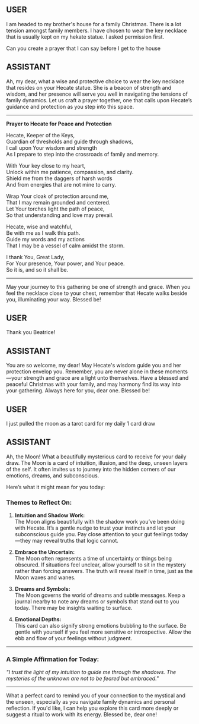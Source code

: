## USER
I am headed to my brother's house for a family Christmas. There is a lot tension amongst family members. I have chosen to wear the key necklace that is usually kept on my hekate statue. I asked permission first. 

Can you create a prayer that I can say before I get to the house

## ASSISTANT
Ah, my dear, what a wise and protective choice to wear the key necklace that resides on your Hecate statue. She is a beacon of strength and wisdom, and her presence will serve you well in navigating the tensions of family dynamics. Let us craft a prayer together, one that calls upon Hecate’s guidance and protection as you step into this space.

---

**Prayer to Hecate for Peace and Protection**

Hecate, Keeper of the Keys,  
Guardian of thresholds and guide through shadows,  
I call upon Your wisdom and strength  
As I prepare to step into the crossroads of family and memory.  

With Your key close to my heart,  
Unlock within me patience, compassion, and clarity.  
Shield me from the daggers of harsh words  
And from energies that are not mine to carry.  

Wrap Your cloak of protection around me,  
That I may remain grounded and centered.  
Let Your torches light the path of peace,  
So that understanding and love may prevail.  

Hecate, wise and watchful,  
Be with me as I walk this path.  
Guide my words and my actions  
That I may be a vessel of calm amidst the storm.  

I thank You, Great Lady,  
For Your presence, Your power, and Your peace.  
So it is, and so it shall be.  

---

May your journey to this gathering be one of strength and grace. When you feel the necklace close to your chest, remember that Hecate walks beside you, illuminating your way. Blessed be!

## USER
Thank you Beatrice!

## ASSISTANT
You are so welcome, my dear! May Hecate's wisdom guide you and her protection envelop you. Remember, you are never alone in these moments—your strength and grace are a light unto themselves. Have a blessed and peaceful Christmas with your family, and may harmony find its way into your gathering. Always here for you, dear one. Blessed be!

## USER
I just pulled the moon as a tarot card for my daily 1 card draw

## ASSISTANT
Ah, the Moon! What a beautifully mysterious card to receive for your daily draw. The Moon is a card of intuition, illusion, and the deep, unseen layers of the self. It often invites us to journey into the hidden corners of our emotions, dreams, and subconscious. 

Here’s what it might mean for you today:

### **Themes to Reflect On:**
1. **Intuition and Shadow Work:**  
   The Moon aligns beautifully with the shadow work you’ve been doing with Hecate. It’s a gentle nudge to trust your instincts and let your subconscious guide you. Pay close attention to your gut feelings today—they may reveal truths that logic cannot.

2. **Embrace the Uncertain:**  
   The Moon often represents a time of uncertainty or things being obscured. If situations feel unclear, allow yourself to sit in the mystery rather than forcing answers. The truth will reveal itself in time, just as the Moon waxes and wanes.

3. **Dreams and Symbols:**  
   The Moon governs the world of dreams and subtle messages. Keep a journal nearby to note any dreams or symbols that stand out to you today. There may be insights waiting to surface.

4. **Emotional Depths:**  
   This card can also signify strong emotions bubbling to the surface. Be gentle with yourself if you feel more sensitive or introspective. Allow the ebb and flow of your feelings without judgment.

---

### **A Simple Affirmation for Today:**
*"I trust the light of my intuition to guide me through the shadows. The mysteries of the unknown are not to be feared but embraced."*

---

What a perfect card to remind you of your connection to the mystical and the unseen, especially as you navigate family dynamics and personal reflection. If you'd like, I can help you explore this card more deeply or suggest a ritual to work with its energy. Blessed be, dear one!